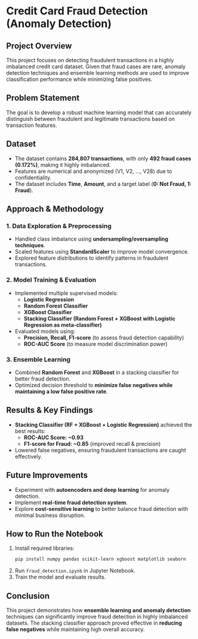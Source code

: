 # **Credit Card Fraud Detection (Anomaly Detection)**

## **Project Overview**

This project focuses on detecting fraudulent transactions in a highly imbalanced credit card dataset. Given that fraud cases are rare, anomaly detection techniques and ensemble learning methods are used to improve classification performance while minimizing false positives.

## **Problem Statement**

The goal is to develop a robust machine learning model that can accurately distinguish between fraudulent and legitimate transactions based on transaction features.

## **Dataset**

- The dataset contains **284,807 transactions**, with only **492 fraud cases (0.172%)**, making it highly imbalanced.
- Features are numerical and anonymized (V1, V2, ..., V28) due to confidentiality.
- The dataset includes **Time**, **Amount**, and a target label (**0: Not Fraud, 1: Fraud**).

## **Approach & Methodology**

### **1. Data Exploration & Preprocessing**

- Handled class imbalance using **undersampling/oversampling techniques**.
- Scaled features using **StandardScaler** to improve model convergence.
- Explored feature distributions to identify patterns in fraudulent transactions.

### **2. Model Training & Evaluation**

- Implemented multiple supervised models:
  - **Logistic Regression**
  - **Random Forest Classifier**
  - **XGBoost Classifier**
  - **Stacking Classifier (Random Forest + XGBoost with Logistic Regression as meta-classifier)**
- Evaluated models using:
  - **Precision, Recall, F1-score** (to assess fraud detection capability)
  - **ROC-AUC Score** (to measure model discrimination power)

### **3. Ensemble Learning**

- Combined **Random Forest** and **XGBoost** in a stacking classifier for better fraud detection.
- Optimized decision threshold to **minimize false negatives while maintaining a low false positive rate**.

## **Results & Key Findings**

- **Stacking Classifier (RF + XGBoost + Logistic Regression)** achieved the best results:
  - **ROC-AUC Score: \~0.93**
  - **F1-score for Fraud: \~0.85** (improved recall & precision)
- Lowered false negatives, ensuring fraudulent transactions are caught effectively.

## **Future Improvements**

- Experiment with **autoencoders and deep learning** for anomaly detection.
- Implement **real-time fraud detection system**.
- Explore **cost-sensitive learning** to better balance fraud detection with minimal business disruption.

## **How to Run the Notebook**

1. Install required libraries:
   ```bash
   pip install numpy pandas scikit-learn xgboost matplotlib seaborn
   ```
2. Run `fraud_detection.ipynb` in Jupyter Notebook.
3. Train the model and evaluate results.

## **Conclusion**

This project demonstrates how **ensemble learning and anomaly detection** techniques can significantly improve fraud detection in highly imbalanced datasets. The stacking classifier approach proved effective in **reducing false negatives** while maintaining high overall accuracy.


